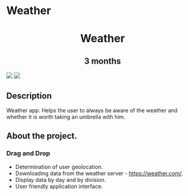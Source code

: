 # Weather
<h1 align="center">Weather</h1>
<h2 align="center">3 months</h2>
  
<img src="https://badges.frapsoft.com/os/v1/open-source.svg?v=103" >
<img src="https://img.shields.io/badge/PRs-welcome-brightgreen.svg?style=flat">
</p>

## Description

Weather app. Helps the user to always be aware of the weather and whether it is worth taking an umbrella with him.

## About the project.

### Drag and Drop

- Determination of user geolocation.
- Downloading data from the weather server - https://weather.com/.
- Display data by day and by division.
- User friendly application interface.
